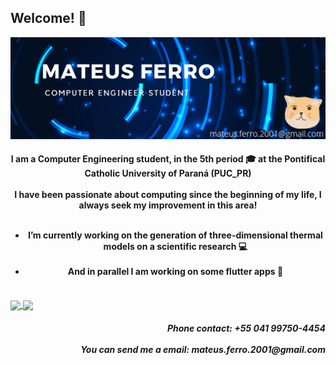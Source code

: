 ## Welcome! 👾

<p align = "center">
  <img src="https://github.com/MateusFerroAntunesdeOliveira/MyFolder/blob/main/Images_to_GitHub/profile_com_fundo_e_contato_2.png" width = "950"/>
</p>

<h4 align = "center"> 
  I am a Computer Engineering student, in the 5th period 🎓 at the Pontifical Catholic University of Paraná (PUC_PR) <br> <br>
  I have been passionate about computing since the beginning of my life, I always seek my improvement in this area! <br> <br>
  <ul>
    <li> I’m currently working on the generation of three-dimensional thermal models on a scientific research 💻 <br> <br> </li>
    <li> And in parallel I am working on some flutter apps 🎲 <br> <br> </li>
  </ul>
</h4> 

<a href="https://github.com/MateusFerroAntunesdeOliveira/github-readme-stats">
  <img height = "210" align = "center" src = "https://github-readme-stats.vercel.app/api?username=MateusFerroAntunesdeOliveira&show_icons=true&theme=radical"/>
</a>
<a href="https://github.com/MateusFerroAntunesdeOliveira/github-readme-stats">
  <img height = "210" align = "center" src = "https://github-readme-stats.vercel.app/api/top-langs/?username=MateusFerroAntunesdeOliveira&langs_count=4&show_icons=true&theme=radical" />
</a>

<h5 align = "end"> 
  Phone contact: +55 041 99750-4454 <br> <br>
  You can send me a email: mateus.ferro.2001@gmail.com <br> <br>
</h5> 

<!--
**MateusFerroAntunesdeOliveira/MateusFerroAntunesdeOliveira** is a ✨ _special_ ✨ repository because its `README.md` (this file) appears on your GitHub profile.
